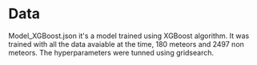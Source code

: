 # Data 

Model_XGBoost.json it's a model trained using XGBoost algorithm. It was trained with all the data avaiable at the time, 180 meteors and 2497 non meteors. The hyperparameters were tunned using gridsearch.
